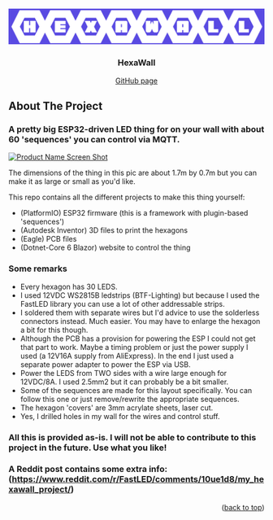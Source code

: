 <!-- Improved compatibility of back to top link: See: https://github.com/othneildrew/Best-README-Template/pull/73 -->
<a name="readme-top"></a>

<!-- PROJECT LOGO -->
<br />
<div align="center">
  <a href="https://github.com/OasisOfChaos/hexawall">
    <img src="https://github.com/OasisOfChaos/hexawall/blob/main/Images/title.png" alt="Logo">
  </a>

<h3 align="center">HexaWall</h3>

  <p align="center">
    <a href="https://github.com/OasisOfChaos/hexawall">GitHub page</a>
  </p>
</div>

<!-- ABOUT THE PROJECT -->
## About The Project

### A pretty big ESP32-driven LED thing for on your wall with about 60 'sequences' you can control via MQTT. 

[![Product Name Screen Shot][product-screenshot]](https://github.com/OasisOfChaos/hexawall)

The dimensions of the thing in this pic are about 1.7m by 0.7m but you can make it as large or small as you'd like.

This repo contains all the different projects to make this thing yourself:
* (PlatformIO) ESP32 firmware (this is a framework with plugin-based 'sequences')
* (Autodesk Inventor) 3D files to print the hexagons
* (Eagle) PCB files
* (Dotnet-Core 6 Blazor) website to control the thing

### Some remarks
* Every hexagon has 30 LEDS.
* I used 12VDC WS2815B ledstrips (BTF-Lighting) but because I used the FastLED library you can use a lot of other addressable strips. 
* I soldered them with separate wires but I'd advice to use the solderless connectors instead. Much easier. You may have to enlarge the hexagon a bit for this though.
* Although the PCB has a provision for powering the ESP I could not get that part to work. Maybe a timing problem or just the power supply I used (a 12V16A supply from AliExpress). In the end I just used a separate power adapter to power the ESP via USB.
* Power the LEDS from TWO sides with a wire large enough for 12VDC/8A. I used 2.5mm2 but it can probably be a bit smaller.
* Some of the sequences are made for this layout specifically. You can follow this one or just remove/rewrite the appropriate sequences.
* The hexagon 'covers' are 3mm acrylate sheets, laser cut.
* Yes, I drilled holes in my wall for the wires and control stuff.

### All this is provided as-is. I will not be able to contribute to this project in the future. Use what you like!

### A Reddit post contains some extra info: (https://www.reddit.com/r/FastLED/comments/10ue1d8/my_hexawall_project/)

<p align="right">(<a href="#readme-top">back to top</a>)</p>



<!-- MARKDOWN LINKS & IMAGES -->
<!-- https://www.markdownguide.org/basic-syntax/#reference-style-links -->
[contributors-shield]: https://img.shields.io/github/contributors/github_username/repo_name.svg?style=for-the-badge
[contributors-url]: https://github.com/github_username/repo_name/graphs/contributors
[forks-shield]: https://img.shields.io/github/forks/github_username/repo_name.svg?style=for-the-badge
[forks-url]: https://github.com/github_username/repo_name/network/members
[stars-shield]: https://img.shields.io/github/stars/github_username/repo_name.svg?style=for-the-badge
[stars-url]: https://github.com/github_username/repo_name/stargazers
[issues-shield]: https://img.shields.io/github/issues/github_username/repo_name.svg?style=for-the-badge
[issues-url]: https://github.com/github_username/repo_name/issues
[license-shield]: https://img.shields.io/github/license/github_username/repo_name.svg?style=for-the-badge
[license-url]: https://github.com/github_username/repo_name/blob/master/LICENSE.txt
[linkedin-shield]: https://img.shields.io/badge/-LinkedIn-black.svg?style=for-the-badge&logo=linkedin&colorB=555
[linkedin-url]: https://linkedin.com/in/linkedin_username
[product-screenshot]: https://github.com/OasisOfChaos/hexawall/blob/main/Images/demo.gif
[Next.js]: https://img.shields.io/badge/next.js-000000?style=for-the-badge&logo=nextdotjs&logoColor=white
[Next-url]: https://nextjs.org/
[React.js]: https://img.shields.io/badge/React-20232A?style=for-the-badge&logo=react&logoColor=61DAFB
[React-url]: https://reactjs.org/
[Vue.js]: https://img.shields.io/badge/Vue.js-35495E?style=for-the-badge&logo=vuedotjs&logoColor=4FC08D
[Vue-url]: https://vuejs.org/
[Angular.io]: https://img.shields.io/badge/Angular-DD0031?style=for-the-badge&logo=angular&logoColor=white
[Angular-url]: https://angular.io/
[Svelte.dev]: https://img.shields.io/badge/Svelte-4A4A55?style=for-the-badge&logo=svelte&logoColor=FF3E00
[Svelte-url]: https://svelte.dev/
[Laravel.com]: https://img.shields.io/badge/Laravel-FF2D20?style=for-the-badge&logo=laravel&logoColor=white
[Laravel-url]: https://laravel.com
[Bootstrap.com]: https://img.shields.io/badge/Bootstrap-563D7C?style=for-the-badge&logo=bootstrap&logoColor=white
[Bootstrap-url]: https://getbootstrap.com
[JQuery.com]: https://img.shields.io/badge/jQuery-0769AD?style=for-the-badge&logo=jquery&logoColor=white
[JQuery-url]: https://jquery.com 
